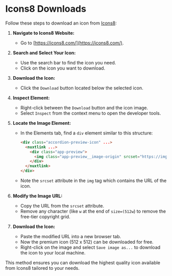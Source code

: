 # Icons8 Downloads

Follow these steps to download an icon from [Icons8](https://icons8.com/):

1. **Navigate to Icons8 Website:**
   - Go to [https://icons8.com/](https://icons8.com/).

2. **Search and Select Your Icon:**
   - Use the search bar to find the icon you need.
   - Click on the icon you want to download.

3. **Download the Icon:**
   - Click the `Download` button located below the selected icon.

4. **Inspect Element:**
   - Right-click between the `Download` button and the icon image.
   - Select `Inspect` from the context menu to open the developer tools.

5. **Locate the Image Element:**
   - In the Elements tab, find a `div` element similar to this structure:
     ```html
     <div class="accordion-preview-icon" ...>
       <nuxtlink ...>
         <div class="app-preview">
           <img class="app-preview__image-origin" srcset="https://img.icons8.com/?size=512w&id=YOUR_ICON_ID&format=png" ...>
         </div>
       </nuxtlink>
     </div>
     ```
   - Note the `srcset` attribute in the `img` tag which contains the URL of the icon.

6. **Modify the Image URL:**
   - Copy the URL from the `srcset` attribute.
   - Remove any character (like `w` at the end of `size=(512w`) to remove the free-tier copyright grid.

7. **Download the Icon:**
   - Paste the modified URL into a new browser tab.
   - Now the premium icon (512 x 512) can be downloaded for free.
   - Right-click on the image and select `Save image as...` to download the icon to your local machine.

This method ensures you can download the highest quality icon available from Icons8 tailored to your needs.
